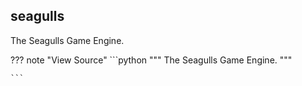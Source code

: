 ## seagulls
The Seagulls Game Engine.

??? note "View Source"
    ```python
        """
        The Seagulls Game Engine.
        """

    ```

